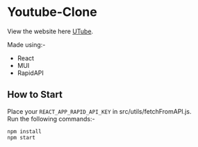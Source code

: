 # Youtube-Clone

View the website here [UTube](https://653bbeb0c822a25b87c4e058--starlit-froyo-f2faf4.netlify.app/).

Made using:-
  - React
  - MUI
  - RapidAPI

## How to Start

Place your `REACT_APP_RAPID_API_KEY` in src/utils/fetchFromAPI.js.\
Run the following commands:-
```
npm install
npm start
```
